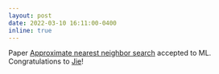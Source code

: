 ```yaml
---
layout: post
date: 2022-03-10 16:11:00-0400
inline: true
---
```


Paper <a href="https://link.springer.com/article/10.1007/s10994-021-06124-1">Approximate nearest neighbor search</a> accepted to ML. Congratulations to <a href="https://sites.google.com/site/jieshensjtu/">Jie</a>! 